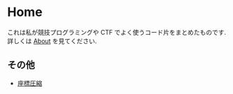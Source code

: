 # Home

これは私が競技プログラミングや CTF でよく使うコード片をまとめたものです.
詳しくは [About](./about) を見てください.

## その他

* [座標圧縮](/other/shrink_coordinate)

